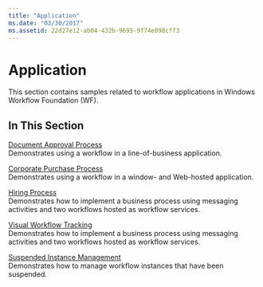 ```yaml
---
title: "Application"
ms.date: "03/30/2017"
ms.assetid: 22d27e12-ab04-432b-9695-9f74e098cff3
---
```

# Application
This section contains samples related to workflow applications in Windows Workflow Foundation (WF).  
  
## In This Section  
 [Document Approval Process](document-approval-process.md)  
 Demonstrates using a workflow in a line-of-business application.  
  
 [Corporate Purchase Process](corporate-purchase-process.md)  
 Demonstrates using a workflow in a window- and Web-hosted application.  
  
 [Hiring Process](hiring-process.md)  
 Demonstrates how to implement a business process using messaging activities and two workflows hosted as workflow services.  
  
 [Visual Workflow Tracking](visual-workflow-tracking.md)  
 Demonstrates how to implement a business process using messaging activities and two workflows hosted as workflow services.  
  
 [Suspended Instance Management](suspended-instance-management.md)  
 Demonstrates how to manage workflow instances that have been suspended.
